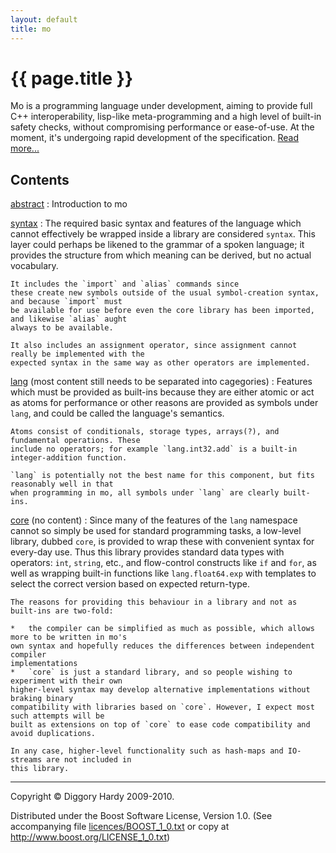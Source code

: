 ```yaml
---
layout: default
title: mo
---
```

{{ page.title }}
================

Mo is a programming language under development, aiming to provide full C++ interoperability,
lisp-like meta-programming and a high level of built-in safety checks, without compromising
performance or ease-of-use. At the moment, it's undergoing rapid development of the specification.
[Read more...](abstract/About.html)

Contents
-------------

[abstract](abstract/)
:   Introduction to mo

[syntax](syntax/)
:   The required basic syntax and features of the language which cannot effectively be wrapped
    inside a library are considered `syntax`. This layer could perhaps be likened to the
    grammar of a spoken language; it provides the structure from which meaning can be derived, but
    no actual vocabulary.
    
    It includes the `import` and `alias` commands since
    these create new symbols outside of the usual symbol-creation syntax, and because `import` must
    be available for use before even the core library has been imported, and likewise `alias` aught
    always to be available.
    
    It also includes an assignment operator, since assignment cannot really be implemented with the
    expected syntax in the same way as other operators are implemented.

[lang](lang/) (most content still needs to be separated into cagegories)
:   Features which must be provided as built-ins because they are either atomic or act as atoms for
    performance or other reasons are provided as symbols under `lang`, and could be called the
    language's semantics.
    
    Atoms consist of conditionals, storage types, arrays(?), and fundamental operations. These
    include no operators; for example `lang.int32.add` is a built-in integer-addition function.
    
    `lang` is potentially not the best name for this component, but fits reasonably well in that
    when programming in mo, all symbols under `lang` are clearly built-ins.

[core](core/) (no content)
:   Since many of the features of the `lang` namespace cannot so simply be used for standard
    programming tasks, a low-level library, dubbed `core`, is provided to wrap these with convenient
    syntax for every-day use. Thus this library provides standard data types with operators: `int`,
    `string`, etc., and flow-control constructs like `if` and `for`, as well as wrapping built-in
    functions like `lang.float64.exp` with templates to select the correct version based on
    expected return-type.
    
    The reasons for providing this behaviour in a library and not as built-ins are two-fold:
    
    *   the compiler can be simplified as much as possible, which allows more to be written in mo's
	own syntax and hopefully reduces the differences between independent compiler
	implementations
    *   `core` is just a standard library, and so people wishing to experiment with their own
	higher-level syntax may develop alternative implementations without braking binary
	compatibility with libraries based on `core`. However, I expect most such attempts will be
	built as extensions on top of `core` to ease code compatibility and avoid duplications.
    
    In any case, higher-level functionality such as hash-maps and IO-streams are not included in
    this library.

---

Copyright © Diggory Hardy 2009-2010.

Distributed under the Boost Software License, Version 1.0.
(See accompanying file [licences/BOOST_1_0.txt]({{site.root}}/licences/BOOST_1_0.txt) or copy at <http://www.boost.org/LICENSE_1_0.txt>)
